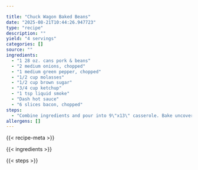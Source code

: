 ```yaml
---

title: "Chuck Wagon Baked Beans"
date: "2025-08-21T10:44:26.947723"
type: "recipe"
description: ""
yield: "4 servings"
categories: []
source: ""
ingredients:
  - "1 28 oz. cans pork & beans"
  - "2 medium onions, chopped"
  - "1 medium green pepper, chopped"
  - "1/2 cup molasses"
  - "1/2 cup brown sugar"
  - "3/4 cup ketchup"
  - "1 tsp liquid smoke"
  - "Dash hot sauce"
  - "6 slices bacon, chopped"
steps:
  - "Combine ingredients and pour into 9\"x13\" casserole. Bake uncovered at 350° for 50-60 minutes."
allergens: []
---
```


{{< recipe-meta >}}

{{< ingredients >}}

{{< steps >}}
